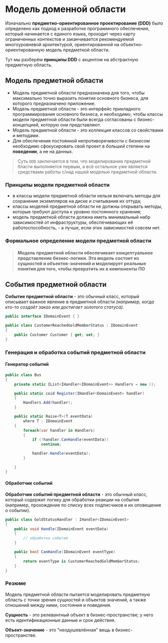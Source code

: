 # Модель доменной области

Изначально **предметно-ориентированное проектирование (DDD)** было определено как подход к разработке программного обеспечения, который начинается с единого языка, проходит через карту ограниченных контекстов и заканчивается рекомендуемой многоуровневой архитектурой, ориентированной на объектно-ориентированную модель предметной области.

Тут мы разберём **принципы DDD** с акцентом на абстрактную предметную область.

## Модель предметной области

- Модель предметной области предназначена для того, чтобы максимально точно выразить понятия основного бизнеса, для которого предназначено приложение.
- Модель предметной области - это интерфейс прикладного программирования основного бизнеса, и необходимо, чтобы классы модели предметной области были всегда согласованы с бизнес-концепцией, которую они представляют.
- Модель предметной области - это коллекция классов со свойствами и методами.
- Для обеспечения постоянной непротиворечивости с бизнесом необходимо сфокусировать свой проект в _большей_ степени на **поведении**, а не на данных.

> Суть `DDD` заключается в том, что моделирование предметной бласти выполняется первым, а всё остальное уже является средствами работы с/над нашей моделью предметной области.

### Принципы модели предметной области

- в классы модели предметной области нельзя включать методы для сохранения экземпляров на диске и считывания их оттуда;
- классы моделей предметной области не должны открывать методы, которые требуют доступа к уровню постоянного хранения;
- модель предметной области должна иметь минимальный набр зависимостей от инфраструктуры, обеспечивающих её работоспособность, - а лучше, если этих зависимостей совсем нет.

### Формальное определение модели предметной области

> #### Модель предметной области обеспечивает концептуальное представление бизнес-логики. Эта модель состоит из сущностей и объектов-значений и моделирует реальные понятия для того, чтобы превратить их в компоненты ПО

## События предметной области

**Событие предметной области** - это обычный класс, который описывает важное явление в предметной области _(например, когда кто-то создаёт заказ или достигает золотого статуса)_.

```csharp
public interface IDomainEvent { }

public class CustomerReachedGoldMemberStatus : IDomainEvent
{
    public Customer Customer { get; set; }
}
```

### Генерация и обработка событий предметной области

#### Генератор событий

```csharp
public class Bus
{
    private static IList<IHandler<IDomainEvent>> Handlers = new ();

    public static coid Register(IHandler<DomainEvent> handler)
    {
        Handlers.Add(handler);
    }

    public static Raise<T>(T eventData) 
        where T : IDomainEvent
    {
        foreach(var handler in Handlers)
        {
            if (!handler.CanHandle(eventData))
                continue;

            handler.Handle(eventData);
        }

    }
}
```

#### Обработчик событий

**Обработчик событий предметной области** - это обычный класс, который содержит логику для обработки реакции на события (например, прохождение по списку всех подписчиков и их оповещение о событии).

```csharp
public class GoldStatusHandler : IHandler<IDomainEvent>
{
    public void Handle(IDomainEvent eventData)
    {
        // обработка события
    }

    public bool CanHandle(IDomainEvent eventType)
    {
        return eventType is CustomerReachedGoldMemberStatus;
    }
}
```

### Резюме

Модель предметной области пытается моделировать предметную область с точки зрения сущностей и объектов значений, а также отношений между ними, состояния и поведения.

**Сущность** - это релевантный объект в бизнес-пространстве; у него есть идентификационные данные и срок действия.

**Объект-значение** - это "неодушевлённая" вещь в бизнес-пространстве.
